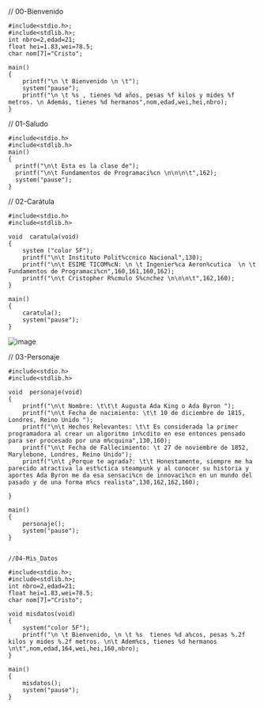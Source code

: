 // 00-Bienvenido

    #include<stdio.h>;
    #include<stdlib.h>;
    int nbro=2,edad=21;
    float hei=1.83,wei=78.5;
    char nom[7]="Cristo";

    main()
    {
        printf("\n \t Bienvenido \n \t");
        system("pause");
        printf("\n \t %s , tienes %d años, pesas %f kilos y mides %f metros. \n Además, tienes %d hermanos",nom,edad,wei,hei,nbro);
    }


// 01-Saludo

    #include<stdio.h>
    #include<stdlib.h>
    main()
    {
      printf("\n\t Esta es la clase de");
      printf("\n\t Fundamentos de Programaci%cn \n\n\n\t",162);
      system("pause");
    }

// 02-Carátula

    #include<stdio.h>
    #include<stdlib.h>

    void  caratula(void)
    {
        system ("color 5F");
        printf("\n\t Instituto Polit%ccnico Nacional",130);
        printf("\n\t ESIME TICOM%cN: \n \t Ingenier%ca Aeron%cutica  \n \t Fundamentos de Programaci%cn",160,161,160,162);
        printf("\n\t Cristopher R%cmulo S%cnchez \n\n\n\t",162,160);
    }

    main()
    {
        caratula();
        system("pause");
    }


![image](https://user-images.githubusercontent.com/111446231/217905115-848d9a3d-6206-42eb-9ca8-c8a292c634eb.png)

// 03-Personaje

    #include<stdio.h>
    #include<stdlib.h>

    void  personaje(void)
    {
        printf("\n\t Nombre: \t\t\t Augusta Ada King o Ada Byron ");
        printf("\n\t Fecha de nacimiento: \t\t 10 de diciembre de 1815, Londres, Reino Unido ");
        printf("\n\t Hechos Relevantes: \t\t Es considerada la primer programadora al crear un algoritmo in%cdito en ese entonces pensado para ser procesado por una m%cquina",130,160);
        printf("\n\t Fecha de Fallecimiento: \t 27 de noviembre de 1852, Marylebone, Londres, Reino Unido");
        printf("\n\t ¿Porque te agrada?: \t\t Honestamente, siempre me ha parecido atractiva la est%ctica steampunk y al conocer su historia y aportes Ada Byron me da esa sensaci%cn de innovaci%cn en un mundo del pasado y de una forma m%cs realista",130,162,162,160);

    }

    main()
    {
        personaje();
        system("pause");
    }


    //04-Mis_Datos

    #include<stdio.h>;
    #include<stdlib.h>;
    int nbro=2,edad=21;
    float hei=1.83,wei=78.5;
    char nom[7]="Cristo";

    void misdatos(void)
    {
        system("color 5F");
        printf("\n \t Bienvenido, \n \t %s  tienes %d a%cos, pesas %.2f kilos y mides %.2f metros. \n\t Adem%cs, tienes %d hermanos \n\t",nom,edad,164,wei,hei,160,nbro);
    }

    main()
    {
        misdatos();
        system("pause");
    }
